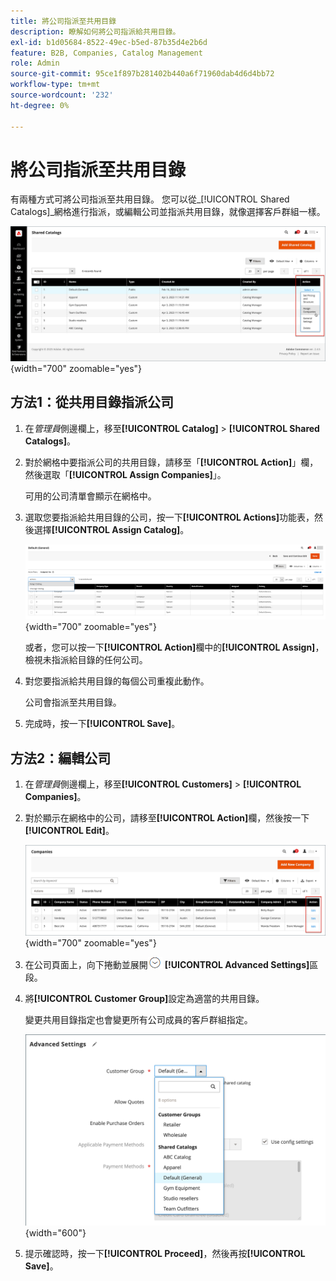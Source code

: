 ```yaml
---
title: 將公司指派至共用目錄
description: 瞭解如何將公司指派給共用目錄。
exl-id: b1d05684-8522-49ec-b5ed-87b35d4e2b6d
feature: B2B, Companies, Catalog Management
role: Admin
source-git-commit: 95ce1f897b281402b440a6f71960dab4d6d4bb72
workflow-type: tm+mt
source-wordcount: '232'
ht-degree: 0%

---
```


# 將公司指派至共用目錄

有兩種方式可將公司指派至共用目錄。 您可以從&#x200B;_[!UICONTROL Shared Catalogs]_網格進行指派，或編輯公司並指派共用目錄，就像選擇客戶群組一樣。

![指派公司](./assets/shared-catalog-assign-companies.png){width="700" zoomable="yes"}

## 方法1：從共用目錄指派公司

1. 在&#x200B;_管理員_&#x200B;側邊欄上，移至&#x200B;**[!UICONTROL Catalog]** > **[!UICONTROL Shared Catalogs]**。

1. 對於網格中要指派公司的共用目錄，請移至「**[!UICONTROL Action]**」欄，然後選取「**[!UICONTROL Assign Companies]**」。

   可用的公司清單會顯示在網格中。

1. 選取您要指派給共用目錄的公司，按一下&#x200B;**[!UICONTROL Actions]**&#x200B;功能表，然後選擇&#x200B;**[!UICONTROL Assign Catalog]**。

   ![可用的公司](./assets/shared-catalog-assign-companies-grid-view.png){width="700" zoomable="yes"}

   或者，您可以按一下&#x200B;**[!UICONTROL Action]**&#x200B;欄中的&#x200B;**[!UICONTROL Assign]**，檢視未指派給目錄的任何公司。

1. 對您要指派給共用目錄的每個公司重複此動作。

   公司會指派至共用目錄。

1. 完成時，按一下&#x200B;**[!UICONTROL Save]**。

## 方法2：編輯公司

1. 在&#x200B;_管理員_&#x200B;側邊欄上，移至&#x200B;**[!UICONTROL Customers]** > **[!UICONTROL Companies]**。

1. 對於顯示在網格中的公司，請移至&#x200B;**[!UICONTROL Action]**&#x200B;欄，然後按一下&#x200B;**[!UICONTROL Edit]**。

   ![編輯公司](./assets/companies-grid-edit.png){width="700" zoomable="yes"}

1. 在公司頁面上，向下捲動並展開![擴充選擇器](../assets/icon-display-expand.png) **[!UICONTROL Advanced Settings]**&#x200B;區段。

1. 將&#x200B;**[!UICONTROL Customer Group]**&#x200B;設定為適當的共用目錄。

   變更共用目錄指定也會變更所有公司成員的客戶群組指定。

   ![客戶群組/共用目錄](./assets/company-advanced-settings-customer-group-admin.png){width="600"}

1. 提示確認時，按一下&#x200B;**[!UICONTROL Proceed]**，然後再按&#x200B;**[!UICONTROL Save]**。
